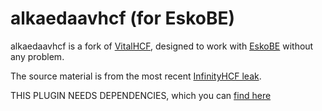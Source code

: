 # alkaedaavhcf (for EskoBE)
alkaedaavhcf is a fork of [VitalHCF](https://github.com/ibrymax), designed to work with [EskoBE](https://github.com/MCPE357/EskoBE/) without any problem.

The source material is from the most recent [InfinityHCF leak](https://www.mediafire.com/file/plf054v52pva822/AllHCF.rar/file).

THIS PLUGIN NEEDS DEPENDENCIES, which you can [find here](https://pasfox.com/HosFD)
